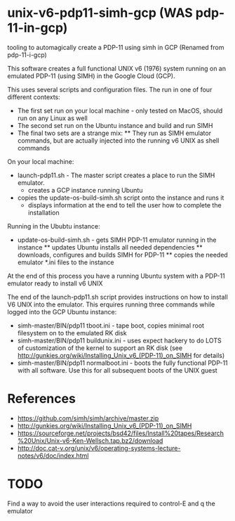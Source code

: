 # unix-v6-pdp11-simh-gcp   (WAS pdp-11-in-gcp)
tooling to automagically create a PDP-11 using simh in GCP
(Renamed from pdp-11-i-gcp)


This software creates a full functional UNIX v6 (1976) system running on
an emulated PDP-11 (using SIMH) in the Google Cloud (GCP).

This uses several scripts and configuration files. The run in one of four different contexts:
* The first set run on your local machine - only tested on MacOS, should run on any Linux as well
* The second set run on the Ubuntu instance and build and run SIMH
* The final two sets are a strange mix:
** They run as SIMH emulator commands, but are actually injected into the running v6 UNIX as shell commands

On your local machine:
* launch-pdp11.sh - The master script creates a place to run the SIMH emulator.
  * creates a GCP instance running Ubuntu
* copies the update-os-build-simh.sh script onto the instance and runs it
  * displays information at the end to tell the user how to complete the installation

Running in the Ububtu instance:
* update-os-build-simh.sh - gets SIMH PDP-11 emulator running in the instance
** updates Ubuntu installs all needed dependencies
** downloads, configures and builds SIMH for PDP-11
** copies the needed emulator *.ini files to the instance

At the end of this process you have a running Ubuntu system with a PDP-11 emulator ready to install v6 UNIX

The end of the launch-pdp11.sh script provides instructions on how to install V6 UNIX into the emulator. This erquires running three commands while logged into the GCP Ubuntu instance:

* simh-master/BIN/pdp11 tboot.ini - tape boot, copies minimal root filesystem on to the emulated RK disk
* simh-master/BIN/pdp11 buildunix.ini - uses expect hackery to do LOTS of customization of the kernel to support an RK disk (see http://gunkies.org/wiki/Installing_Unix_v6_(PDP-11)_on_SIMH for details)
* simh-master/BIN/pdp11 normalboot.ini - boots the fully functional PDP-11 with all software. Use this for all subsequent boots of the UNIX guest


# References
* https://github.com/simh/simh/archive/master.zip
* http://gunkies.org/wiki/Installing_Unix_v6_(PDP-11)_on_SIMH
* https://sourceforge.net/projects/bsd42/files/Install%20tapes/Research%20Unix/Unix-v6-Ken-Wellsch.tap.bz2/download
* http://doc.cat-v.org/unix/v6/operating-systems-lecture-notes/v6/doc/index.html

# TODO
Find a way to avoid the user interactions required to control-E and q the emulator
